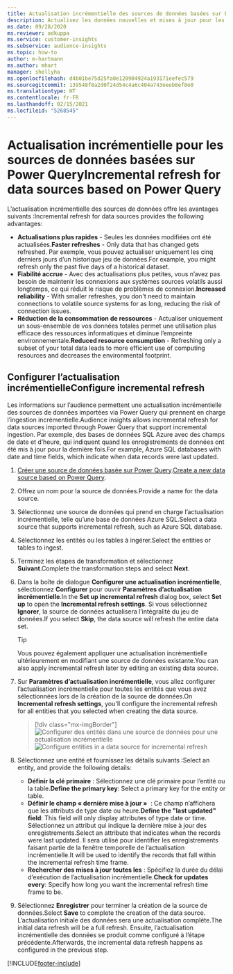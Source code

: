 ```yaml
---
title: Actualisation incrémentielle des sources de données basées sur Power Query
description: Actualisez les données nouvelles et mises à jour pour les sources de données volumineuses basées sur Power Query.
ms.date: 09/28/2020
ms.reviewer: adkuppa
ms.service: customer-insights
ms.subservice: audience-insights
ms.topic: how-to
author: m-hartmann
ms.author: mhart
manager: shellyha
ms.openlocfilehash: d4b01be75d25fa0e120904924a193171eefec579
ms.sourcegitcommit: 139548f8a2d0f24d54c4a6c404a743eeeb8ef8e0
ms.translationtype: HT
ms.contentlocale: fr-FR
ms.lasthandoff: 02/15/2021
ms.locfileid: "5268545"
---
```

# <a name="incremental-refresh-for-data-sources-based-on-power-query"></a><span data-ttu-id="0125d-103">Actualisation incrémentielle pour les sources de données basées sur Power Query</span><span class="sxs-lookup"><span data-stu-id="0125d-103">Incremental refresh for data sources based on Power Query</span></span>

<span data-ttu-id="0125d-104">L’actualisation incrémentielle des sources de données offre les avantages suivants :</span><span class="sxs-lookup"><span data-stu-id="0125d-104">Incremental refresh for data sources provides the following advantages:</span></span>

- <span data-ttu-id="0125d-105">**Actualisations plus rapides** - Seules les données modifiées ont été actualisées.</span><span class="sxs-lookup"><span data-stu-id="0125d-105">**Faster refreshes** - Only data that has changed gets refreshed.</span></span> <span data-ttu-id="0125d-106">Par exemple, vous pouvez actualiser uniquement les cinq derniers jours d’un historique jeu de données.</span><span class="sxs-lookup"><span data-stu-id="0125d-106">For example, you might refresh only the past five days of a historical dataset.</span></span>
- <span data-ttu-id="0125d-107">**Fiabilité accrue** - Avec des actualisations plus petites, vous n’avez pas besoin de maintenir les connexions aux systèmes sources volatils aussi longtemps, ce qui réduit le risque de problèmes de connexion.</span><span class="sxs-lookup"><span data-stu-id="0125d-107">**Increased reliability** - With smaller refreshes, you don't need to maintain connections to volatile source systems for as long, reducing the risk of connection issues.</span></span>
- <span data-ttu-id="0125d-108">**Réduction de la consommation de ressources** - Actualiser uniquement un sous-ensemble de vos données totales permet une utilisation plus efficace des ressources informatiques et diminue l’empreinte environnementale.</span><span class="sxs-lookup"><span data-stu-id="0125d-108">**Reduced resource consumption** - Refreshing only a subset of your total data leads to more efficient use of computing resources and decreases the environmental footprint.</span></span>

## <a name="configure-incremental-refresh"></a><span data-ttu-id="0125d-109">Configurer l’actualisation incrémentielle</span><span class="sxs-lookup"><span data-stu-id="0125d-109">Configure incremental refresh</span></span>

<span data-ttu-id="0125d-110">Les informations sur l’audience permettent une actualisation incrémentielle des sources de données importées via Power Query qui prennent en charge l’ingestion incrémentielle.</span><span class="sxs-lookup"><span data-stu-id="0125d-110">Audience insights allows incremental refresh for data sources imported through Power Query that support incremental ingestion.</span></span> <span data-ttu-id="0125d-111">Par exemple, des bases de données SQL Azure avec des champs de date et d’heure, qui indiquent quand les enregistrements de données ont été mis à jour pour la dernière fois.</span><span class="sxs-lookup"><span data-stu-id="0125d-111">For example, Azure SQL databases with date and time fields, which indicate when data records were last updated.</span></span>

1. <span data-ttu-id="0125d-112">[Créer une source de données basée sur Power Query](connect-power-query.md).</span><span class="sxs-lookup"><span data-stu-id="0125d-112">[Create a new data source based on Power Query](connect-power-query.md).</span></span>

1. <span data-ttu-id="0125d-113">Offrez un nom pour la source de données.</span><span class="sxs-lookup"><span data-stu-id="0125d-113">Provide a name for the data source.</span></span>

1. <span data-ttu-id="0125d-114">Sélectionnez une source de données qui prend en charge l’actualisation incrémentielle, telle qu’une base de données Azure SQL.</span><span class="sxs-lookup"><span data-stu-id="0125d-114">Select a data source that supports incremental refresh, such as Azure SQL database.</span></span>

1. <span data-ttu-id="0125d-115">Sélectionnez les entités ou les tables à ingérer.</span><span class="sxs-lookup"><span data-stu-id="0125d-115">Select the entities or tables to ingest.</span></span>

1. <span data-ttu-id="0125d-116">Terminez les étapes de transformation et sélectionnez **Suivant**.</span><span class="sxs-lookup"><span data-stu-id="0125d-116">Complete the transformation steps and select **Next**.</span></span>

1. <span data-ttu-id="0125d-117">Dans la boîte de dialogue **Configurer une actualisation incrémentielle**, sélectionnez **Configurer** pour ouvrir **Paramètres d’actualisation incrémentielle**.</span><span class="sxs-lookup"><span data-stu-id="0125d-117">In the **Set up incremental refresh** dialog box, select **Set up** to open the **Incremental refresh settings**.</span></span> <span data-ttu-id="0125d-118">Si vous sélectionnez **Ignorer**, la source de données actualisera l’intégralité du jeu de données.</span><span class="sxs-lookup"><span data-stu-id="0125d-118">If you select **Skip**, the data source will refresh the entire data set.</span></span>
   > [!TIP]
   > <span data-ttu-id="0125d-119">Vous pouvez également appliquer une actualisation incrémentielle ultérieurement en modifiant une source de données existante.</span><span class="sxs-lookup"><span data-stu-id="0125d-119">You can also apply incremental refresh later by editing an existing data source.</span></span>

1. <span data-ttu-id="0125d-120">Sur **Paramètres d’actualisation incrémentielle**, vous allez configurer l’actualisation incrémentielle pour toutes les entités que vous avez sélectionnées lors de la création de la source de données.</span><span class="sxs-lookup"><span data-stu-id="0125d-120">On **Incremental refresh settings**, you'll configure the incremental refresh for all entities that you selected when creating the data source.</span></span>

   > [!div class="mx-imgBorder"]
   > <span data-ttu-id="0125d-121">![Configurer des entités dans une source de données pour une actualisation incrémentielle](media/incremental-refresh-settings.png "Configurer des entités dans une source de données pour une actualisation incrémentielle")</span><span class="sxs-lookup"><span data-stu-id="0125d-121">![Configure entities in a data source for incremental refresh](media/incremental-refresh-settings.png "Configure entities in a data source for incremental refresh")</span></span>

1. <span data-ttu-id="0125d-122">Sélectionnez une entité et fournissez les détails suivants :</span><span class="sxs-lookup"><span data-stu-id="0125d-122">Select an entity, and provide the following details:</span></span>

   - <span data-ttu-id="0125d-123">**Définir la clé primaire** : Sélectionnez une clé primaire pour l’entité ou la table.</span><span class="sxs-lookup"><span data-stu-id="0125d-123">**Define the primary key**: Select a primary key for the entity or table.</span></span>
   - <span data-ttu-id="0125d-124">**Définir le champ « dernière mise à jour »**  : Ce champ n’affichera que les attributs de type date ou heure.</span><span class="sxs-lookup"><span data-stu-id="0125d-124">**Define the "last updated" field**: This field will only display attributes of type date or time.</span></span> <span data-ttu-id="0125d-125">Sélectionnez un attribut qui indique la dernière mise à jour des enregistrements.</span><span class="sxs-lookup"><span data-stu-id="0125d-125">Select an attribute that indicates when the records were last updated.</span></span> <span data-ttu-id="0125d-126">Il sera utilisé pour identifier les enregistrements faisant partie de la fenêtre temporelle de l’actualisation incrémentielle.</span><span class="sxs-lookup"><span data-stu-id="0125d-126">It will be used to identify the records that fall within the incremental refresh time frame.</span></span>
   - <span data-ttu-id="0125d-127">**Rechercher des mises à jour toutes les** : Spécifiez la durée du délai d’exécution de l’actualisation incrémentielle.</span><span class="sxs-lookup"><span data-stu-id="0125d-127">**Check for updates every**: Specify how long you want the incremental refresh time frame to be.</span></span>

1. <span data-ttu-id="0125d-128">Sélectionnez **Enregistrer** pour terminer la création de la source de données.</span><span class="sxs-lookup"><span data-stu-id="0125d-128">Select **Save** to complete the creation of the data source.</span></span> <span data-ttu-id="0125d-129">L’actualisation initiale des données sera une actualisation complète.</span><span class="sxs-lookup"><span data-stu-id="0125d-129">The initial data refresh will be a full refresh.</span></span> <span data-ttu-id="0125d-130">Ensuite, l’actualisation incrémentielle des données se produit comme configuré à l’étape précédente.</span><span class="sxs-lookup"><span data-stu-id="0125d-130">Afterwards, the incremental data refresh happens as configured in the previous step.</span></span>


[!INCLUDE[footer-include](../includes/footer-banner.md)]